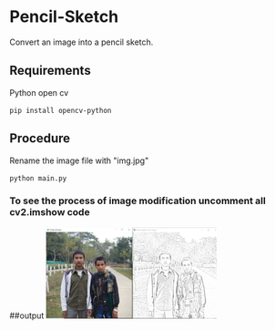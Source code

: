 # Pencil-Sketch
Convert an image into a pencil sketch.

## Requirements
Python open cv
```
pip install opencv-python 
```
## Procedure
Rename the image file with "img.jpg"
```
python main.py
```
### To see the process of image modification uncomment all cv2.imshow code

##output
<img
  src="output.png"
  alt="Alt text"
  title="Output"
  style="display: inline-block; margin: 0 auto; max-width: 300px">
 
